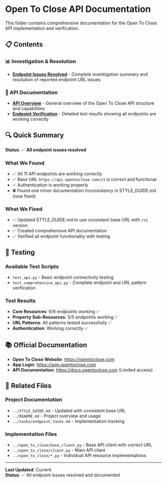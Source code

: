 # Open To Close API Documentation

This folder contains comprehensive documentation for the Open To Close API implementation and verification.

## 📋 Contents

### 📊 Investigation & Resolution
- **[Endpoint Issues Resolved](./endpoint_issues_resolved.md)** - Complete investigation summary and resolution of reported endpoint URL issues

### 📖 API Documentation  
- **[API Overview](./overview.md)** - General overview of the Open To Close API structure and capabilities
- **[Endpoint Verification](./endpoint_verification.md)** - Detailed test results showing all endpoints are working correctly

## 🔍 Quick Summary

**Status**: ✅ **All endpoint issues resolved**

### What We Found
- ✅ All 11 API endpoints are working correctly
- ✅ Base URL `https://api.opentoclose.com/v1` is correct and functional
- ✅ Authentication is working properly
- ❌ Found one minor documentation inconsistency in STYLE_GUIDE.md (now fixed)

### What We Fixed
- ✅ Updated STYLE_GUIDE.md to use consistent base URL with `/v1` version
- ✅ Created comprehensive API documentation
- ✅ Verified all endpoint functionality with testing

## 🧪 Testing

### Available Test Scripts
- `test_api.py` - Basic endpoint connectivity testing
- `test_comprehensive_api.py` - Complete endpoint and URL pattern verification

### Test Results
- **Core Resources**: 6/6 endpoints working ✅
- **Property Sub-Resources**: 5/5 endpoints working ✅
- **URL Patterns**: All patterns tested successfully ✅
- **Authentication**: Working correctly ✅

## 📚 Official Documentation

- **Open To Close Website**: https://opentoclose.com
- **App Login**: https://app.opentoclose.com
- **API Documentation**: https://docs.opentoclose.com (Limited access)

## 🔗 Related Files

### Project Documentation
- `../STYLE_GUIDE.md` - Updated with consistent base URL
- `../README.md` - Project overview and usage
- `../tasks/endpoint_tasks.md` - Implementation tracking

### Implementation Files
- `../open_to_close/base_client.py` - Base API client with correct URL
- `../open_to_close/client.py` - Main API client
- `../open_to_close/*.py` - Individual API resource implementations

---

**Last Updated**: Current  
**Status**: ✅ All endpoint issues resolved and documented 